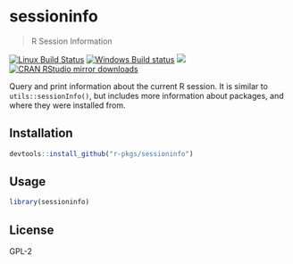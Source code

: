 
# sessioninfo

> R Session Information

[![Linux Build Status](https://travis-ci.org/r-pkgs/sessioninfo.svg?branch=master)](https://travis-ci.org/r-pkgs/sessioninfo)
[![Windows Build status](https://ci.appveyor.com/api/projects/status/github/r-pkgs/sessioninfo?svg=true)](https://ci.appveyor.com/project/r-pkgs/sessioninfo)
[![](http://www.r-pkg.org/badges/version/sessioninfo)](http://www.r-pkg.org/pkg/sessioninfo)
[![CRAN RStudio mirror downloads](http://cranlogs.r-pkg.org/badges/sessioninfo)](http://www.r-pkg.org/pkg/sessioninfo)


Query and print information about the current R session. It is similar to
`utils::sessionInfo()`, but includes more information about packages, and
where they were installed from.

## Installation

```r
devtools::install_github("r-pkgs/sessioninfo")
```

## Usage

```r
library(sessioninfo)
```

## License

GPL-2
